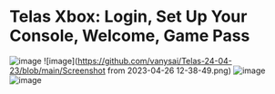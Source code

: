 # Telas Xbox: Login, Set Up Your Console, Welcome, Game Pass

![image](https://user-images.githubusercontent.com/99412036/234040327-c4cc9440-e86b-4ee9-8a30-5357c9a2a6f2.png)
![image](https://github.com/vanysai/Telas-24-04-23/blob/main/Screenshot from 2023-04-26 12-38-49.png)
![image](https://github.com/vanysai/Telas-24-04-23/blob/main/tela3.png)
![image](https://user-images.githubusercontent.com/99412036/234040490-ea8e5a91-2fc3-48d3-810e-9d4212fd26b2.png)

